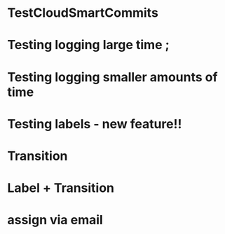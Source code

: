 # TestCloudSmartCommits
# Testing logging large time ;
# Testing logging smaller amounts of time
# Testing labels - new feature!!
# Transition
# Label + Transition
# assign via email
